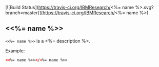 [![Build Status](https://travis-ci.org/IBMResearch/<%= name %>.svg?branch=master)](https://travis-ci.org/IBMResearch/<%= name %>)

## \<<%= name %>\>

`<<%= name %>>` is a <%= description %>.

Example:
<!---
```
<custom-element-demo>
  <template>
    <script src="../webcomponentsjs/webcomponents-lite.js"></script>
    <link rel="import" href="<%= name %>.html">
    <next-code-block></next-code-block>
  </template>
</custom-element-demo>
```
-->
```html
<<%= name %>></<%= name %>>
```
